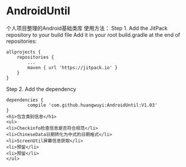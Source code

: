 # AndroidUntil
个人项目整理的Android基础类库
使用方法：
Step 1. Add the JitPack repository to your build file
Add it in your root build.gradle at the end of repositories:

	allprojects {
		repositories {
			...
			maven { url 'https://jitpack.io' }
		}
	}
Step 2. Add the dependency

	dependencies {
	        compile 'com.github.huangwuyi:AndroidUntil:V1.03'
	}
	<h1>包含类别信息</h1>
	<ul>
	<li>Checkinfo检查信息是否符合规范</li>
	<li>ChineseData日期转化为中式的日期格式</li>
	<li>ScreenUtil屏幕信息获取</li>
	<li>预留</li>
	<li>预留</li>
	</ul>


